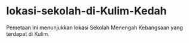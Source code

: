 # lokasi-sekolah-di-Kulim-Kedah
Pemetaan ini menunjukkan lokasi Sekolah Menengah Kebangsaan yang terdapat di Kulim. 
